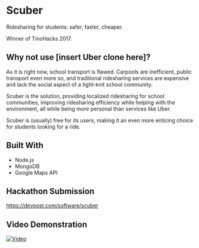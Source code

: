 # Scuber 

Ridesharing for students: safer, faster, cheaper.

Winner of TinoHacks 2017.

## Why not use [insert Uber clone here]?

As it is right now, school transport is flawed. Carpools are inefficient, public transport even more so, and traditional ridesharing services are expensive and lack the social aspect of a tight-knit school community.

Scuber is the solution, providing localized ridesharing for school communities, improving ridesharing efficiency while helping with the environment, all while being more personal than services like Uber.

Scuber is (usually) free for its users, making it an even more enticing choice for students looking for a ride.

## Built With

* Node.js 
* MongoDB
* Google Maps API

## Hackathon Submission

https://devpost.com/software/scuber

## Video Demonstration

[![Video](https://i.imgur.com/AOHayTG.png)](http://www.youtube.com/watch?v=RabEOpU7_zE)
